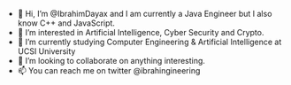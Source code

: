 - 👋 Hi, I’m @IbrahimDayax and I am currently a Java Engineer but I also know C++ and JavaScript.
- 👀 I’m interested in Artificial Intelligence, Cyber Security and Crypto.
- 🌱 I’m currently studying Computer Engineering & Artificial Intelligence at UCSI University
- 💞️ I’m looking to collaborate on anything interesting.
- 📫 You can reach me on twitter @ibrahingineering

<!---
IbrahimDayax/IbrahimDayax is a ✨ special ✨ repository because its `README.md` (this file) appears on your GitHub profile.
You can click the Preview link to take a look at your changes.
--->
